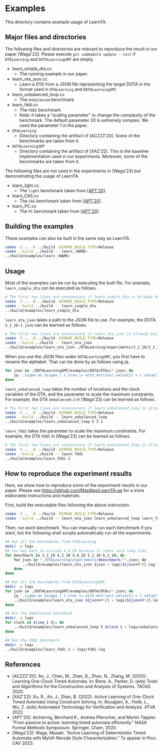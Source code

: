 Examples
=========

This directory contains example usage of LearnTA.

Major files and directories
---------------------------

The following files and directories are relevant to reproduce the result in our paper [Waga'23]. Please execute `git submodule update --init` if `OTALearning` and `DOTALearningSMT` are empty.

- learn_simple_dta.cc
    - The running example in our paper.
- learn_ota_json.cc
    - Learn a DTA from a JSON file representing the target DOTA in the format used in `OTALearning` and `DOTALearningSMT`.
- learn_unbalanced_loop.cc
    - The `Unbalanced` benchmark
- learn_fddi.cc
    - The `FDDI` benchmark
    - Note: it takes a "scaling parameter" to change the complexity of the benchmark. The default parameter 20 is extremely complex. We used the parameter 1 in the paper.
- `OTALearning`
    - Directory containing the artifact of [ACZZZ'20]. Some of the benchmarks are taken from it.
- `DOTALearningSMT`
    - Directory containing the artifact of [XAZ'22]. This is the baseline implementation used in our experiments. Moreover, some of the benchmarks are taken from it.

The following files are not used in the experiments in [Waga'23] but demonstrating the usage of LearnTA.

- learn_light.cc
  - The `light` benchmark taken from [[APT'20]](https://doi.org/10.1007/978-3-030-55754-6_1).
- learn_CAS.cc
   - The `CAS` benchmark taken from [[APT'20]](https://doi.org/10.1007/978-3-030-55754-6_1).
- learn_PC.cc
  - The `PC` benchmark taken from [[APT'20]](https://doi.org/10.1007/978-3-030-55754-6_1).

Building the examples
---------------------

These examples can also be built in the same way as LearnTA.

```sh
cmake -S .. -B ../build -DCMAKE_BUILD_TYPE=Release
cmake --build ../build -- learn_<NAME>
../build/examples/learn_<NAME>
```

Usage
-----

Most of the examples can be run by executing the built file. For example, `learn_simple_dta` can be executed as follows.

```sh
# The first two lines are unnecessary if learn_simple_dta is already built.
cmake -S .. -B ../build -DCMAKE_BUILD_TYPE=Release
cmake --build ../build -- learn_simple_dta
../build/examples/learn_simple_dta
```

`learn_ota_json` takes a path to the JSON file to use. For example, the DOTA `3_2_10-1.json` can be learned as follows.

```sh
# The first two lines are unnecessary if learn_ota_json is already built.
cmake -S .. -B ../build -DCMAKE_BUILD_TYPE=Release
cmake --build ../build -- learn_ota_json
../build/examples/learn_ota_json ./OTALearning/experiments/3_2_10/3_2_10-1.json
```

When you use the JSON files under `DOTALearningSMT`, you first have to rename the alphabet. That can be done by as follows using jq.

```bash
for json in ./DOTALearningSMT/examples/DOTA/OTAs/*.json; do 
    jq '.sigma as $sigma | (.tran |= with_entries(.value[1] = (.value[1] as $event | "abcdefghijklmnopqrstuvwxyz" | split("")[($sigma | index($event))]))) | (.sigma |= map(. as $event | "abcdefghijklmnopqrstuvwxyz" | split("")[($sigma | index($event))])) | .' "$json" > ${json##*/}
done
```

`learn_unbalanced_loop` takes the number of locations and the clock variables of the DTA, and the parameter to scale the maximum constraints. For example, the DTA `Unbalanced:3` in [Waga'23] can be learned as follows.

```sh
# The first two lines are unnecessary if learn_unbalanced_loop is already built.
cmake -S .. -B ../build -DCMAKE_BUILD_TYPE=Release
cmake --build ../build -- learn_unbalanced_loop
../build/examples/learn_unbalanced_loop 5 3 1
```

`learn_fddi` takes the parameter to scale the maximum constraints. For example, the DTA `FDDI` in [Waga'23] can be learned as follows.

```sh
# The first two lines are unnecessary if learn_unbalanced_loop is already built.
cmake -S .. -B ../build -DCMAKE_BUILD_TYPE=Release
cmake --build ../build -- learn_fddi
../build/examples/learn_fddi 1
```

How to reproduce the experiment results
---------------------------------------

Here, we show how to reproduce some of the experiment results in our paper. Please see https://github.com/MasWag/LearnTA-ae for a more elaborated instructions and materials.

First, build the executable files following the above instruction.

```sh
cmake -S .. -B ../build -DCMAKE_BUILD_TYPE=Release
cmake --build ../build -- learn_ota_json learn_unbalanced_loop learn_fddi
```

Then, run each benchmark. You can manually run each benchmark if you want, but the following shell scripts automatically run all the experiments.

```sh
## Run all the benchmarks from OTALearning
mkdir -p logs
## You may want to exclude 4_4_20 because it takes very long time.
for benchmark in 3_2_10 4_2_10 4_4_20 5_2_10 6_2_10; do
    for json in "./OTALearning/experiments/$benchmark/"*.json; do
        ../build/examples/learn_ota_json $json > logs/${json##*/}.log
    done
done
```

```sh
## Run all the benchmarks from DOTALearningSMT
mkdir -p logs
for json in ./DOTALearningSMT/examples/DOTA/OTAs/*.json; do 
    jq '.sigma as $sigma | (.tran |= with_entries(.value[1] = (.value[1] as $event | "abcdefghijklmnopqrstuvwxyz" | split("")[($sigma | index($event))]))) | (.sigma |= map(. as $event | "abcdefghijklmnopqrstuvwxyz" | split("")[($sigma | index($event))])) | .' "$json" > ${json##*/}
    ../build/examples/learn_ota_json ${json##*/} > logs/${json##*/}.log
done
```

```sh
## Run the Unbalanced benchmark
mkdir -p logs
for clock in $(seq 1 5); do 
    ../build/examples/learn_unbalanced_loop 5 $clock 1 > logs/unbalanced-$clock-$i.log
done
```

```sh
## Run the FDDI benchmark
mkdir -p logs
../build/examples/learn_fddi 1 > logs/fddi.log
```

<!--
You can summarize the experiment result by standard command line tools. The following shows an example.

```sh
for benchmark in simple_dta light CAS PC; do
    printf "Here are the summary of $benchmark\n"
    # The algorithm is deterministic, and these values do not change.
    cat ../examples/logs/${benchmark}-*.log | grep '|P|' | uniq
    cat ../examples/logs/${benchmark}-*.log | grep '|S|' | uniq
    cat ../examples/logs/${benchmark}-*.log | grep 'membership' | uniq
    cat ../examples/logs/${benchmark}-*.log | grep 'equivalence'  | uniq
    # We take the average for the execution time.
    awk '/Execution Time/{sum += $3;count +=1} END {print "Mean exec. time [ms]: " sum/count}' ../examples/logs/${benchmark}-*.log
done
```
-->

References
-----------

- [ACZZZ'20]: An, J., Chen, M., Zhan, B., Zhan, N., Zhang, M. (2020). Learning One-Clock Timed Automata. In: Biere, A., Parker, D. (eds) Tools and Algorithms for the Construction and Analysis of Systems. TACAS 2020.
- [XAZ'22]: Xu, R., An, J., Zhan, B. (2022). Active Learning of One-Clock Timed Automata Using Constraint Solving. In: Bouajjani, A., Holík, L., Wu, Z. (eds) Automated Technology for Verification and Analysis. ATVA 2022.
- [APT'20]: Aichernig, Bernhard K., Andrea Pferscher, and Martin Tappler. "From passive to active: learning timed automata efficiently." NASA Formal Methods Symposium. Springer, Cham, 2020.
- [Waga'23]: Waga, Masaki. "Active Learning of Deterministic Timed Automata with Myhill-Nerode Style Characterization." To appear in Proc. CAV 2023.
